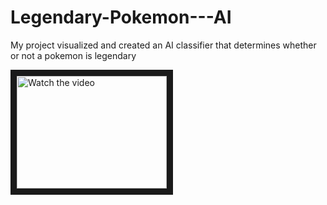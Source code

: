 # Legendary-Pokemon---AI
My project visualized and created an AI classifier that determines whether or not a pokemon is legendary 

<a href="https://www.kaggle.com/datasets/averbuchnir/legenderypokenonai" target="_blank">
 <img src="https://upload.wikimedia.org/wikipedia/commons/thumb/9/98/International_Pok%C3%A9mon_logo.svg/1200px-International_Pok%C3%A9mon_logo.svg.png" alt="Watch the video" width="240" height="180" border="10" />
</a>
